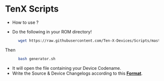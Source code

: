 TenX Scripts
============

- How to use ?

- Do the following in your ROM directory!

```bash
      wget https://raw.githubusercontent.com/Ten-X-Devices/Scripts/master/generator.sh
```

Then

```bash
      bash generator.sh
```

- It will open the file containing your Device Codename.
- Write the Source & Device Changelogs according to this [**Format**](https://github.com/Ten-X-Devices/TenX_Changelogs/blob/master/Format/Format.txt).

